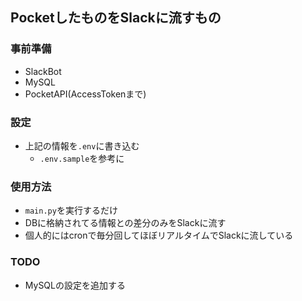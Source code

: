 ## PocketしたものをSlackに流すもの

### 事前準備
* SlackBot
* MySQL
* PocketAPI(AccessTokenまで)

### 設定
* 上記の情報を`.env`に書き込む
  * `.env.sample`を参考に

### 使用方法
* `main.py`を実行するだけ
* DBに格納されてる情報との差分のみをSlackに流す
* 個人的にはcronで毎分回してほぼリアルタイムでSlackに流している

### TODO
* MySQLの設定を追加する